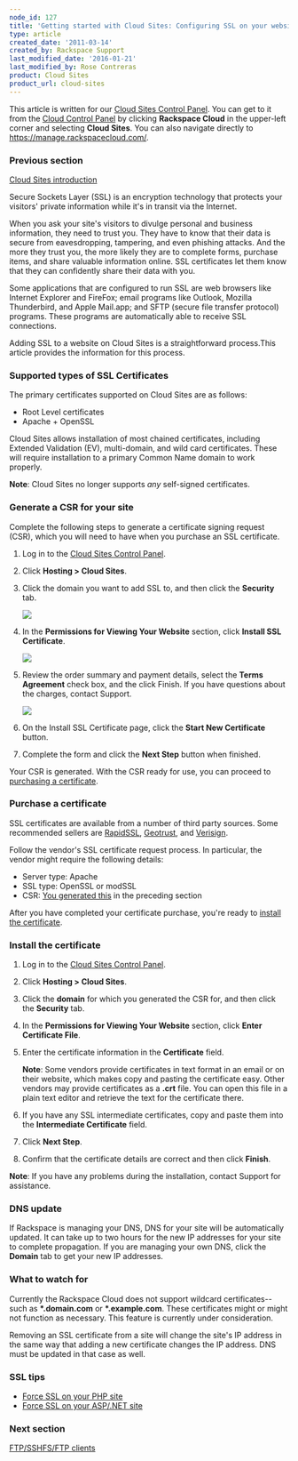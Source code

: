 ```yaml
---
node_id: 127
title: 'Getting started with Cloud Sites: Configuring SSL on your websites'
type: article
created_date: '2011-03-14'
created_by: Rackspace Support
last_modified_date: '2016-01-21'
last_modified_by: Rose Contreras
product: Cloud Sites
product_url: cloud-sites
---
```


This article is written for our [Cloud Sites Control Panel](https://manage.rackspacecloud.com/). You can get to it from the [Cloud Control Panel](https://mycloud.rackspace.com) by clicking **Rackspace Cloud** in the upper-left corner and selecting **Cloud Sites**. You can also navigate directly to <https://manage.rackspacecloud.com/>.

### Previous section

[Cloud Sites introduction](/how-to/cloud-sites)

Secure Sockets Layer (SSL) is an encryption technology that protects
your visitors' private information while it's in transit via the
Internet.

When you ask your site's visitors to divulge personal and business
information, they need to trust you. They have to know that their data
is secure from eavesdropping, tampering, and even phishing attacks. And
the more they trust you, the more likely they are to complete forms,
purchase items, and share valuable information online. SSL certificates
let them know that they can confidently share their data with you.

Some applications that are configured to run SSL are web browsers like
Internet Explorer and FireFox; email programs like Outlook, Mozilla
Thunderbird, and Apple Mail.app; and SFTP (secure file transfer
protocol) programs. These programs are automatically able to receive SSL
connections.

Adding SSL to a website on Cloud Sites is a straightforward process.This
article provides the information for this process.

### Supported types of SSL Certificates

The primary certificates supported on Cloud Sites are as follows:

-   Root Level certificates
-   Apache + OpenSSL

Cloud Sites allows installation of most chained certificates, including
Extended Validation (EV), multi-domain, and wild card
certificates. These will require installation to a primary Common Name
domain to work properly.

**Note**: Cloud Sites no longer supports *any* self-signed
certificates.

### **Generate a CSR for your site**

Complete the following steps to generate a certificate signing request
(CSR), which you will need to have when you purchase an SSL certificate.

1.  Log in to the [Cloud Sites Control Panel](http://manage.rackspacecloud.com).
2.  Click **Hosting > Cloud Sites**.
3.  Click the domain you want to add SSL to, and then click the
    **Security** tab.

    ![](http://c806394.r94.cf2.rackcdn.com/securitytab.png)

4.  In the **Permissions for Viewing Your Website** section, click
    **Install SSL Certificate**.

    ![](http://c806394.r94.cf2.rackcdn.com/installsslcertificatetab.png)

5.  Review the order summary and payment details, select the **Terms
    Agreement** check box, and the click Finish. If you have questions
    about the charges, contact Support.

    ![](http://c806394.r94.cf2.rackcdn.com/ssltos.png)

6.  On the Install SSL Certificate page, click the **Start New
    Certificate** button.

7.  Complete the form and click the **Next Step** button when finished.

Your CSR is generated. With the CSR ready for use, you can proceed to
[purchasing a certificate](/how-to/getting-started-with-cloud-sites-configuring-ssl-on-your-websites).

### Purchase a certificate

SSL certificates are available from a number of third party sources.
Some recommended sellers are
[RapidSSL](http://www.rapidssl.com "http://www.rapidssl.com"),
[Geotrust](http://www.geotrust.com "http://www.geotrust.com"), and
[Verisign](http://www.verisign.com "http://www.verisign.com").

Follow the vendor's SSL certificate request process. In particular, the
vendor might require the following details:

-   Server type: Apache
-   SSL type: OpenSSL or modSSL
-   CSR: [You generated this](/how-to/getting-started-with-cloud-sites-configuring-ssl-on-your-websites)
    in the preceding section

After you have completed your certificate purchase, you're ready to
[install the certificate](/how-to/getting-started-with-cloud-sites-configuring-ssl-on-your-websites).

### Install the certificate

1.  Log in to the [Cloud Sites Control Panel](https://manage.rackspacecloud.com).
2.  Click **Hosting > Cloud Sites**.
3.  Click the **domain** for which you generated the CSR for, and then
    click the **Security** tab.
4.  In the **Permissions for Viewing Your Website** section, click
    **Enter Certificate File**.
5.  Enter the certificate information in the **Certificate** field.

    **Note**: Some vendors provide certificates in text format in an
    email or on their website, which makes copy and pasting the
    certificate easy. Other vendors may provide certificates as a
    **.crt** file. You can open this file in a plain text editor and
    retrieve the text for the certificate there.

6.  If you have any SSL intermediate certificates, copy and paste them
    into the **Intermediate Certificate** field.
7.  Click **Next Step**.
8.  Confirm that the certificate details are correct and then click
    **Finish**.

**Note**: If you have any problems during the installation, contact
Support for assistance.

### DNS update

If Rackspace is managing your DNS, DNS for your site will be
automatically updated. It can take up to two hours for the new IP
addresses for your site to complete propagation. If you are managing
your own DNS, click the **Domain** tab to get your new IP addresses.

### What to watch for

Currently the Rackspace Cloud does not support wildcard
certificates--such as **\*.domain.com** or **\*.example.com**. These
certificates might or might not function as necessary. This feature is
currently under consideration.

Removing an SSL certificate from a site will change the site's IP
address in the same way that adding a new certificate changes the IP
address.  DNS must be updated in that case as well.

### SSL tips

-   [Force SSL on your PHP site](/how-to/force-ssl-on-your-php-site)
-   [Force SSL on your ASP/.NET site](/how-to/force-ssl-on-your-asp-or-aspnet-site-on-cloud-sites)

### Next section

[FTP/SSHFS/FTP clients](/how-to/getting-started-with-cloud-sites-ftpsshfsftp-clients)
